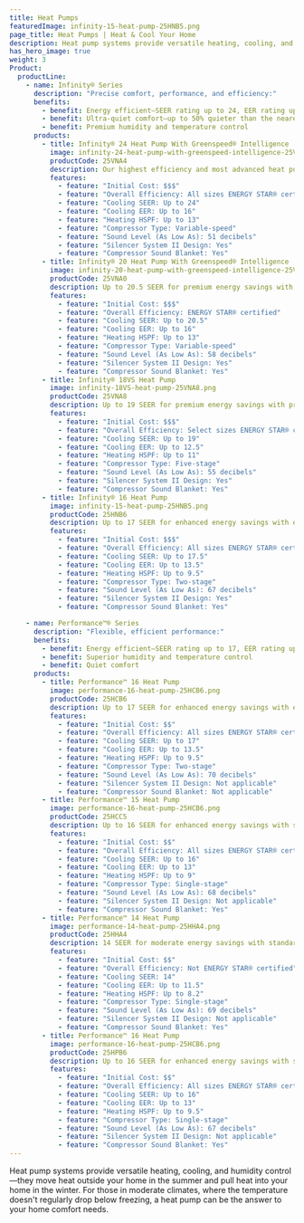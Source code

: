 ```yaml
---
title: Heat Pumps
featuredImage: infinity-15-heat-pump-25HNB5.png
page_title: Heat Pumps | Heat & Cool Your Home
description: Heat pump systems provide versatile heating, cooling, and humidity control. Explore all Carrier Residential heat pumps to find yours.
has_hero_image: true
weight: 3
Product:
  productLine:
    - name: Infinity® Series
      description: "Precise comfort, performance, and efficiency:"
      benefits:
        - benefit: Energy efficient—SEER rating up to 24, EER rating up to 15, and HSPF rating up to 13
        - benefit: Ultra-quiet comfort—up to 50% quieter than the nearest competition
        - benefit: Premium humidity and temperature control
      products:
        - title: Infinity® 24 Heat Pump With Greenspeed® Intelligence
          image: infinity-24-heat-pump-with-greenspeed-intelligence-25VNA4.png
          productCode: 25VNA4
          description: Our highest efficiency and most advanced heat pump with up to 24 SEER for premium energy savings with extremely quiet performance and premium comfort features.
          features:
            - feature: "Initial Cost: $$$"
            - feature: "Overall Efficiency: All sizes ENERGY STAR® certified"
            - feature: "Cooling SEER: Up to 24"
            - feature: "Cooling EER: Up to 16"
            - feature: "Heating HSPF: Up to 13"
            - feature: "Compressor Type: Variable-speed"
            - feature: "Sound Level (As Low As): 51 decibels"
            - feature: "Silencer System II Design: Yes"
            - feature: "Compressor Sound Blanket: Yes"
        - title: Infinity® 20 Heat Pump With Greenspeed® Intelligence
          image: infinity-20-heat-pump-with-greenspeed-intelligence-25VNA0.png
          productCode: 25VNA0
          description: Up to 20.5 SEER for premium energy savings with premium comfort features.
          features:
            - feature: "Initial Cost: $$$"
            - feature: "Overall Efficiency: ENERGY STAR® certified"
            - feature: "Cooling SEER: Up to 20.5"
            - feature: "Cooling EER: Up to 16"
            - feature: "Heating HSPF: Up to 13"
            - feature: "Compressor Type: Variable-speed"
            - feature: "Sound Level (As Low As): 58 decibels"
            - feature: "Silencer System II Design: Yes"
            - feature: "Compressor Sound Blanket: Yes"
        - title: Infinity® 18VS Heat Pump
          image: infinity-18VS-heat-pump-25VNA8.png
          productCode: 25VNA8
          description: Up to 19 SEER for premium energy savings with premium comfort features
          features:
            - feature: "Initial Cost: $$$"
            - feature: "Overall Efficiency: Select sizes ENERGY STAR® certified"
            - feature: "Cooling SEER: Up to 19"
            - feature: "Cooling EER: Up to 12.5"
            - feature: "Heating HSPF: Up to 11"
            - feature: "Compressor Type: Five-stage"
            - feature: "Sound Level (As Low As): 55 decibels"
            - feature: "Silencer System II Design: Yes"
            - feature: "Compressor Sound Blanket: Yes"
        - title: Infinity® 16 Heat Pump
          image: infinity-15-heat-pump-25HNB5.png
          productCode: 25HNB6
          description: Up to 17 SEER for enhanced energy savings with enhanced comfort features.
          features:
            - feature: "Initial Cost: $$$"
            - feature: "Overall Efficiency: All sizes ENERGY STAR® certified"
            - feature: "Cooling SEER: Up to 17.5"
            - feature: "Cooling EER: Up to 13.5"
            - feature: "Heating HSPF: Up to 9.5"
            - feature: "Compressor Type: Two-stage"
            - feature: "Sound Level (As Low As): 67 decibels"
            - feature: "Silencer System II Design: Yes"
            - feature: "Compressor Sound Blanket: Yes"

    - name: Performance™® Series
      description: "Flexible, efficient performance:"
      benefits:
        - benefit: Energy efficient—SEER rating up to 17, EER rating up to 13, and HSPF rating up to 9.5
        - benefit: Superior humidity and temperature control
        - benefit: Quiet comfort
      products:
        - title: Performance™ 16 Heat Pump
          image: performance-16-heat-pump-25HCB6.png
          productCode: 25HCB6
          description: Up to 17 SEER for enhanced energy savings with enhanced comfort features.
          features:
            - feature: "Initial Cost: $$"
            - feature: "Overall Efficiency: All sizes ENERGY STAR® certified"
            - feature: "Cooling SEER: Up to 17"
            - feature: "Cooling EER: Up to 13.5"
            - feature: "Heating HSPF: Up to 9.5"
            - feature: "Compressor Type: Two-stage"
            - feature: "Sound Level (As Low As): 70 decibels"
            - feature: "Silencer System II Design: Not applicable"
            - feature: "Compressor Sound Blanket: Not applicable"
        - title: Performance™ 15 Heat Pump
          image: performance-16-heat-pump-25HCB6.png
          productCode: 25HCC5
          description: Up to 16 SEER for enhanced energy savings with standard comfort features.
          features:
            - feature: "Initial Cost: $$"
            - feature: "Overall Efficiency: All sizes ENERGY STAR® certified"
            - feature: "Cooling SEER: Up to 16"
            - feature: "Cooling EER: Up to 13"
            - feature: "Heating HSPF: Up to 9"
            - feature: "Compressor Type: Single-stage"
            - feature: "Sound Level (As Low As): 68 decibels"
            - feature: "Silencer System II Design: Not applicable"
            - feature: "Compressor Sound Blanket: Yes"
        - title: Performance™ 14 Heat Pump
          image: performance-14-heat-pump-25HHA4.png
          productCode: 25HHA4
          description: 14 SEER for moderate energy savings with standard comfort features.
          features:
            - feature: "Initial Cost: $$"
            - feature: "Overall Efficiency: Not ENERGY STAR® certified"
            - feature: "Cooling SEER: 14"
            - feature: "Cooling EER: Up to 11.5"
            - feature: "Heating HSPF: Up to 8.2"
            - feature: "Compressor Type: Single-stage"
            - feature: "Sound Level (As Low As): 69 decibels"
            - feature: "Silencer System II Design: Not applicable"
            - feature: "Compressor Sound Blanket: Yes"
        - title: Performance™ 16 Heat Pump
          image: performance-16-heat-pump-25HCB6.png
          productCode: 25HPB6
          description: Up to 16 SEER for enhanced energy savings with standard comfort features.
          features:
            - feature: "Initial Cost: $$"
            - feature: "Overall Efficiency: All sizes ENERGY STAR® certified"
            - feature: "Cooling SEER: Up to 16"
            - feature: "Cooling EER: Up to 13"
            - feature: "Heating HSPF: Up to 9.5"
            - feature: "Compressor Type: Single-stage"
            - feature: "Sound Level (As Low As): 67 decibels"
            - feature: "Silencer System II Design: Not applicable"
            - feature: "Compressor Sound Blanket: Yes"
---
```


Heat pump systems provide versatile heating, cooling, and humidity control—they move heat outside your home in the summer and pull heat into your home in the winter. For those in moderate climates, where the temperature doesn't regularly drop below freezing, a heat pump can be the answer to your home comfort needs.
